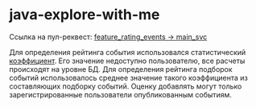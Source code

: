 # java-explore-with-me
Ссылка на пул-реквест: [feature_rating_events -> main_svc](https://github.com/tonychem/explore-with-me/pull/3)

Для определения рейтинга события использовался статистический [коэффициент](https://www.evanmiller.org/how-not-to-sort-by-average-rating.html). 
Его значение недоступно пользователю, все расчеты происходят на уровне БД. Для определения рейтинга подборок событий 
использовалось среднее значение такого коэффициента из составляющих подборку событий. Оценку добавлять могут только зарегистрированные пользователи опубликованным событиям.
